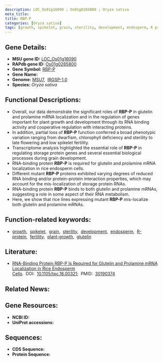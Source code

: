 ```yaml
---
description: LOC_Os01g16090 ; Os01g0265800 ; Oryza sativa
meta_title:
title: RBP-P
categories: [Oryza sativa]
tags: [growth, spikelet, grain, sterility, development, endosperm, R protein, fertility, plant growth, glutelin]
---
```


## Gene Details:
- **MSU gene ID:** [LOC_Os01g16090](http://rice.uga.edu/cgi-bin/ORF_infopage.cgi?orf=LOC_Os01g16090)  
- **RAPdb gene ID:** [Os01g0265800](https://rapdb.dna.affrc.go.jp/locus/?name=Os01g0265800)  
- **Gene Symbol:** <u>RBP-P</u>
- **Gene Name:**
- **Genome:**  [MSU7](http://rice.uga.edu/),&nbsp;&nbsp;[IRGSP-1.0](https://rapdb.dna.affrc.go.jp/download/irgsp1.html)
- **Species:** *Oryza sativa*

## Functional Descriptions:
   - Overall, our data demonstrate the significant roles of **RBP-P** in glutelin and prolamine mRNA localization and in the regulation of genes important for plant growth and development through its RNA binding activity and cooperative regulation with interacting proteins.
   - In addition, partial loss of **RBP-P** function conferred a broad phenotypic variation ranging from dwarfism, chlorophyll deficiency and sterility to late flowering and low spikelet fertility.
   - Transcriptome analysis highlighted the essential role of **RBP-P** in regulating storage protein genes and several essential biological processes during grain development.
   - RNA-binding protein **RBP-P** is required for glutelin and prolamine mRNA localization in rice endosperm cells.
   - Different mutant **RBP-P** proteins exhibited varying degrees of reduced RNA binding and/or protein-protein interaction properties, which may account for the mis-localization of storage protein RNAs.
   - RNA-binding protein **RBP-P** binds to both glutelin and prolamine mRNAs, suggesting a role in some aspect of their RNA metabolism.
   - Here, we show that rice lines expressing mutant **RBP-P** mis-localize both glutelin and prolamine mRNAs.

## Function-related keywords:
   - [growth](/tags/growth/),&nbsp;&nbsp;[spikelet](/tags/spikelet/),&nbsp;&nbsp;[grain](/tags/grain/),&nbsp;&nbsp;[sterility](/tags/sterility/),&nbsp;&nbsp;[development](/tags/development/),&nbsp;&nbsp;[endosperm](/tags/endosperm/),&nbsp;&nbsp;[R-protein](/tags/R-protein/),&nbsp;&nbsp;[fertility](/tags/fertility/),&nbsp;&nbsp;[plant-growth](/tags/plant-growth/),&nbsp;&nbsp;[glutelin](/tags/glutelin/)

## Literature:
   - [RNA-Binding Protein RBP-P Is Required for Glutelin and Prolamine mRNA Localization in Rice Endosperm Cells](https://www.doi.org/10.1105/tpc.18.00321).&nbsp;&nbsp;DOI:&nbsp;&nbsp;[10.1105/tpc.18.00321](https://www.doi.org/10.1105/tpc.18.00321);&nbsp;&nbsp;PMID:&nbsp;&nbsp;[30190374](https://pubmed.ncbi.nlm.nih.gov/30190374/)

## Related News:

## Gene Resources:
- **NCBI ID:**  []()
- **UniProt accessions:** [](https://www.uniprot.org/uniprotkb//entry)

## Sequences:
- **CDS Sequence:**
- **Protein Sequence:**
